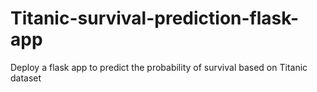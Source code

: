 # Titanic-survival-prediction-flask-app
Deploy a flask app to predict the probability of survival based on Titanic dataset
